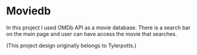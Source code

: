 # Moviedb

In this project I used OMDb API as a movie database. There is a search bar on the main page and user can have access the movie that searches.

(This project design originally belongs to Tylerpotts.)
